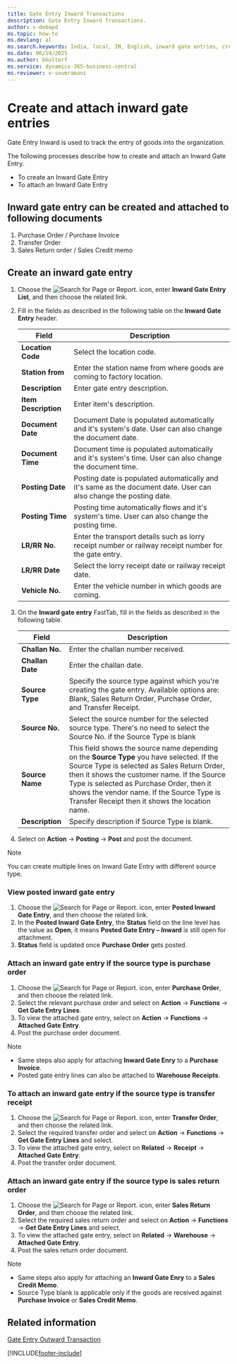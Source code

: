 ```yaml
---
title: Gate Entry Inward Transactions
description: Gate Entry Inward Transactions.
author: v-debapd
ms.topic: how-to
ms.devlang: al
ms.search.keywords: India, local, IN, English, inward gate entries, create inward gate entry, view posted gate entry, attach inward gate entry
ms.date: 06/19/2025
ms.author: bholtorf
ms.service: dynamics-365-business-central
ms.reviewer: v-soumramani
---
```


# Create and attach inward gate entries

Gate Entry Inward is used to track the entry of goods into the organization.

The following processes describe how to create and attach an Inward Gate Entry.

- To create an Inward Gate Entry
- To attach an Inward Gate Entry

## Inward gate entry can be created and attached to following documents

1. Purchase Order / Purchase Invoice
1. Transfer Order
1. Sales Return order / Sales Credit memo

## Create an inward gate entry

1. Choose the ![Search for Page or Report.](image/search_small.png "Search for Page or Report icon") icon, enter **Inward Gate Entry List**, and then choose the related link.
1. Fill in the fields as described in the following table on the **Inward Gate Entry** header.

    |Field|Description|  
    |---------------------------------|---------------------------------------|  
    |**Location Code**|Select the location code.|
    |**Station from**|Enter the station name from where goods are coming to factory location.|
    |**Description**|Enter gate entry description.|
    |**Item Description**|Enter item's description.|
    |**Document Date**|Document Date is populated automatically and it's system's date. User can also change the document date.|
    |**Document Time**|Document time is populated automatically and it's system's time. User can also change the document time.|
    |**Posting Date**|Posting date is populated automatically and it's same as the document date. User can also change the posting date.|
    |**Posting Time**|Posting time automatically flows and it's system's time. User can also change the posting time.|
    |**LR/RR No.**|Enter the transport details such as lorry receipt number or railway receipt number for the gate entry.|
    |**LR/RR Date**|Select the lorry receipt date or railway receipt date.|
    |**Vehicle No.**|Enter the vehicle number in which goods are coming.|

1. On the **Inward gate entry** FastTab, fill in the fields as described in the following table.

    |Field|Description|  
    |---------------------------------|---------------------------------------|  
    |**Challan No.**|Enter the challan number received.|
    |**Challan Date**|Enter the challan date.|
    |**Source Type**|Specify the source type against which you're creating the gate entry. Available options are: Blank, Sales Return Order, Purchase Order, and Transfer Receipt.|
    |**Source No.**|Select the source number for the selected source type. There's no need to select the Source No. if the Source Type is blank|
    |**Source Name**| This field shows the source name depending on the **Source Type** you have selected. If the Source Type is selected as Sales Return Order, then it shows the customer name. If the Source Type is selected as Purchase Order, then it shows the vendor name. If the Source Type is Transfer Receipt then it shows the location name.|
    |**Description**|Specify description if Source Type is blank.|

1. Select on **Action** -> **Posting** -> **Post** and post the document.

> [!NOTE]
> You can create multiple lines on Inward Gate Entry with different source type.

### View posted inward gate entry

1. Choose the ![Search for Page or Report.](image/search_small.png "Search for Page or Report icon") icon, enter **Posted Inward Gate Entry**, and then choose the related link.
1. In the **Posted Inward Gate Entry**, the **Status** field on the line level has the value as **Open**, it means **Posted Gate Entry – Inward** is still open for attachment. 
1. **Status** field is updated once **Purchase Order** gets posted.  

### Attach an inward gate entry if the source type is purchase order

1. Choose the ![Search for Page or Report.](image/search_small.png "Search for Page or Report icon") icon, enter **Purchase Order**, and then choose the related link.
1. Select the relevant purchase order and select on **Action** -> **Functions** -> **Get Gate Entry Lines**.
1. To view the attached gate entry, select on **Action** -> **Functions** -> **Attached Gate Entry**.
1. Post the purchase order document.

> [!NOTE]
>
> - Same steps also apply for attaching **Inward Gate Enry** to a **Purchase Invoice**.
> - Posted gate entry lines can also be attached to **Warehouse Receipts**.

### To attach an inward gate entry if the source type is transfer receipt

1. Choose the ![Search for Page or Report.](image/search_small.png "Search for Page or Report icon") icon, enter **Transfer Order**, and then choose the related link.
1. Select the required transfer order and select on **Action** -> **Functions** -> **Get Gate Entry Lines** and select.
1. To view the attached gate entry, select on **Related** -> **Receipt** -> **Attached Gate Entry**.
1. Post the transfer order document.

### Attach an inward gate entry if the source type is sales return order

1. Choose the ![Search for Page or Report.](image/search_small.png "Search for Page or Report icon") icon, enter **Sales Return Order**, and then choose the related link.
1. Select the required sales return order and select on **Action** -> **Functions** -> **Get Gate Entry Lines** and select.
1. To view the attached gate entry, select on **Related** -> **Warehouse** -> **Attached Gate Entry**.
1. Post the sales return order document.

> [!NOTE]
>
> - Same steps also apply for attaching an **Inward Gate Enry** to a **Sales Credit Memo**.
> - Source Type  blank is applicable only if the goods are received against **Purchase Invoice** or **Sales Credit Memo**.

## Related information

[Gate Entry Outward Transaction](Gate-Entry-Outward_Transactions.md)

[!INCLUDE[footer-include](../../includes/footer-banner.md)]
